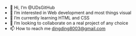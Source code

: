 - 👋 Hi, I’m @UDsGitHub
- 👀 I’m interested in Web development and most things visual
- 🌱 I’m currently learning HTML and CSS
- 💞️ I’m looking to collaborate on a real project of any choice
- 📫 How to reach me dingding8003@gmail.com

<!---
UDsGitHub/UDsGitHub is a ✨ special ✨ repository because its `README.md` (this file) appears on your GitHub profile.
You can click the Preview link to take a look at your changes.
--->
